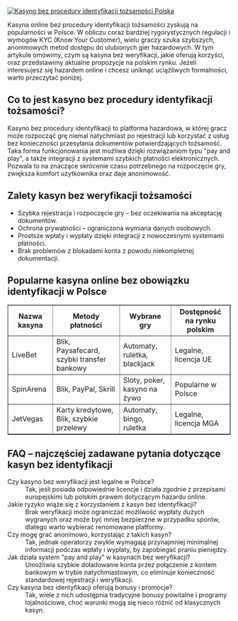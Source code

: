 [![Kasyno bez procedury identyfikacji tożsamości Polska](https://123-caf.pages.dev/gitsignup.png)](https://vrmoo.ru/Bt82HjjY)

<div> <p>Kasyna online bez procedury identyfikacji tożsamości zyskują na popularności w Polsce. W obliczu coraz bardziej rygorystycznych regulacji i wymogów KYC (Know Your Customer), wielu graczy szuka szybszych, anonimowych metod dostępu do ulubionych gier hazardowych. W tym artykule omówimy, czym są kasyna bez weryfikacji, jakie oferują korzyści, oraz przedstawimy aktualne propozycje na polskim rynku. Jeżeli interesujesz się hazardem online i chcesz uniknąć uciążliwych formalności, warto przeczytać poniżej.</p>  <h2>Co to jest kasyno bez procedury identyfikacji tożsamości?</h2> <p>Kasyno bez procedury identyfikacji to platforma hazardowa, w której gracz może rozpocząć grę niemal natychmiast po rejestracji lub korzystać z usług bez konieczności przesyłania dokumentów potwierdzających tożsamość. Taka forma funkcjonowania jest możliwa dzięki rozwiązaniom typu "pay and play", a także integracji z systemami szybkich płatności elektronicznych. Pozwala to na znaczące skrócenie czasu potrzebnego na rozpoczęcie gry, zwiększa komfort użytkownika oraz daje anonimowość.</p>  <h2>Zalety kasyn bez weryfikacji tożsamości</h2> <ul>   <li>Szybka rejestracja i rozpoczęcie gry – bez oczekiwania na akceptację dokumentów.</li>   <li>Ochrona prywatności – ograniczona wymiana danych osobowych.</li>   <li>Prostsze wpłaty i wypłaty dzięki integracji z nowoczesnymi systemami płatności.</li>   <li>Brak problemów z blokadami konta z powodu niekompletnej dokumentacji.</li> </ul>  <h2>Popularne kasyna online bez obowiązku identyfikacji w Polsce</h2> <table border="1" cellpadding="5" cellspacing="0">   <thead>     <tr>       <th>Nazwa kasyna</th>       <th>Metody płatności</th>       <th>Wybrane gry</th>       <th>Dostępność na rynku polskim</th>     </tr>   </thead>   <tbody>     <tr>       <td>LiveBet</td>       <td>Blik, Paysafecard, szybki transfer bankowy</td>       <td>Automaty, ruletka, blackjack</td>       <td>Legalne, licencja UE</td>     </tr>     <tr>       <td>SpinArena</td>       <td>Blik, PayPal, Skrill</td>       <td>Sloty, poker, kasyno na żywo</td>       <td>Popularne w Polsce</td>     </tr>     <tr>       <td>JetVegas</td>       <td>Karty kredytowe, Blik, szybkie przelewy</td>       <td>Automaty, bingo, ruletka</td>       <td>Legalne, licencja MGA</td>     </tr>   </tbody> </table>  <h2>FAQ – najczęściej zadawane pytania dotyczące kasyn bez identyfikacji</h2> <dl>   <dt>Czy kasyno bez weryfikacji jest legalne w Polsce?</dt>   <dd>Tak, jeśli posiada odpowiednie licencje i działa zgodnie z przepisami europejskimi lub polskim prawem dotyczącym hazardu online.</dd>    <dt>Jakie ryzyko wiąże się z korzystaniem z kasyn bez identyfikacji?</dt>   <dd>Brak weryfikacji może ograniczać możliwość wypłaty dużych wygranych oraz może być mniej bezpieczne w przypadku sporów, dlatego warto wybierać renomowane platformy.</dd>    <dt>Czy mogę grać anonimowo, korzystając z takich kasyn?</dt>   <dd>Tak, jednak operatorzy zwykle wymagają przynajmniej minimalnej informacji podczas wpłaty i wypłaty, by zapobiegać praniu pieniędzy.</dd>    <dt>Jak działa system "pay and play" w kasynach bez weryfikacji?</dt>   <dd>Umożliwia szybkie doładowanie konta przez połączenie z kontem bankowym w trybie natychmiastowym, co eliminuje konieczność standardowej rejestracji i weryfikacji.</dd>    <dt>Czy kasyna bez identyfikacji oferują bonusy i promocje?</dt>   <dd>Tak, wiele z nich udostępnia tradycyjne bonusy powitalne i programy lojalnościowe, choć warunki mogą się nieco różnić od klasycznych kasyn.</dd> </dl> </div>